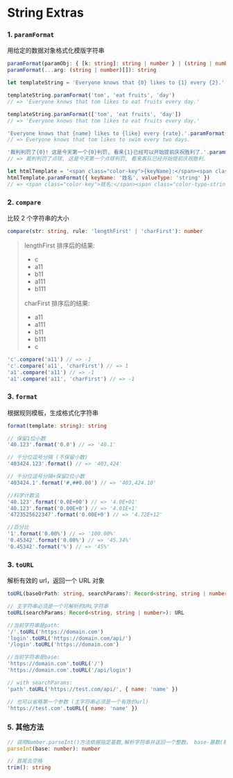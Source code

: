 # String Extras

### 1. `paramFormat`

用给定的数据对象格式化模版字符串

```typescript
paramFormat(paramObj: { [k: string]: string | number } | (string | number)[]): string
paramFormat(...arg: (string | number)[]): string
```

```javascript
let templateString = 'Everyone knows that {0} likes to {1} every {2}.'

templateString.paramFormat('tom', 'eat fruits', 'day')
// => 'Everyone knows that tom likes to eat fruits every day.'

templateString.paramFormat(['tom', 'eat fruits', 'day'])
// => 'Everyone knows that tom likes to eat fruits every day.'

'Everyone knows that {name} likes to {like} every {rate}.'.paramFormat({ name: 'tom', like: 'swim', rate: 'two days' })
// => Everyone knows that tom likes to swim every two days.

'裁判判罚了{0}! 这是今天第一个{0}判罚, 看来{1}已经可以开始提前庆祝胜利了.'.paramFormat(['点球', '客队'])
// => 裁判判罚了点球, 这是今天第一个点球判罚, 看来客队已经开始提前庆祝胜利.

let htmlTemplate = '<span class="color-key">{keyName}:</span><span class="color-type-{valueType}">{valueType}</span>'
htmlTemplate.paramFormat({ keyName: '姓名', valueType: 'string' })
// => <span class="color-key">姓名:</span><span class="color-type-string">string</span>
```

### 2. `compare`

比较 2 个字符串的大小

```typescript
compare(str: string, rule: 'lengthFirst' | 'charFirst'): number
```

> lengthFirst 排序后的结果:
>
> -   c
> -   a11
> -   b11
> -   a111
> -   b111
>
> charFirst 排序后的结果:
>
> -   a11
> -   a111
> -   b11
> -   b111
> -   c

```javascript
'c'.compare('a11') // => -1
'c'.compare('a11', 'charFirst') // => 1
'a1'.compare('a11') // => -1
'a1'.compare('a11', 'charFirst') // => -1
```

### 3. `format`

根据规则模板，生成格式化字符串

```typescript
format(template: string): string
```

```javascript
// 保留1位小数
'40.123'.format('0.0') // => '40.1'

// 千分位逗号分隔 (不保留小数)
'403424.123'.format() // => '403,424'

// 千分位逗号分隔+保留2位小数
'403424.1'.format('#,##0.00') // => '403,424.10'

//科学计数法
'40.123'.format('0.0E+00') // => '4.0E+01'
'40.123'.format('0.00E+0') // => '4.01E+1'
'4723525622347'.format('0.00E+0') // => '4.72E+12'

//百分比
'1'.format('0.00%') // => '100.00%'
'0.45342'.format('0.00%') // => '45.34%'
'0.45342'.format('%') // => '45%'
```

### 3. `toURL`

解析有效的 url，返回一个 URL 对象

```typescript
toURL(baseOrPath: string, searchParams?: Record<string, string | number>): URL

// 主字符串必须是一个可解析的URL字符串
toURL(searchParams: Record<string, string | number>): URL
```

```javascript
//当前字符串是path:
'/'.toURL('https://domain.com')
'login'.toURL('https://domain.com/api/')
'/login'.toURL('https://domain.com')

//当前字符串是base:
'https://domain.com'.toURL('/')
'https://domain.com'.toURL('/api/login')

// with searchParams:
'path'.toURL('https://test.com/api/', { name: 'name' })

// 也可以省略第一个参数 (主字符串必须是一个有效的url)
'https://test.com'.toURL({ name: 'name' })
```

### 5. 其他方法

```typescript
// 调用Number.parseInt()方法依据指定基数,解析字符串并返回一个整数。 base-基数(默认10)
parseInt(base: number): number

// 首尾去空格
trim(): string
```
